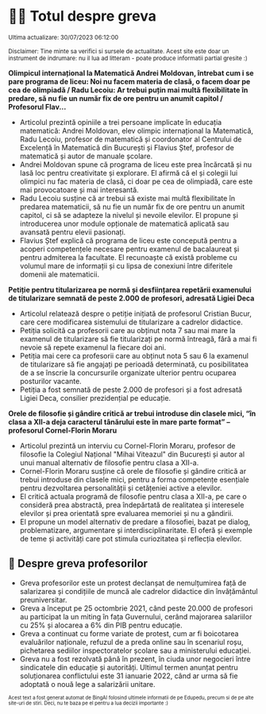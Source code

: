 # 👩‍🏫 Totul despre greva
<sub>Ultima actualizare: 30/07/2023 06:12:00</sub>

<sub>Disclaimer: Tine minte sa verifici si sursele de actualitate. Acest site este doar un instrument de indrumare: nu il lua ad litteram - poate produce informatii partial gresite :)</sub>

**Olimpicul internațional la Matematică Andrei Moldovan, întrebat cum i se pare programa de liceu: Noi nu facem materia de clasă, o facem doar pe cea de olimpiadă / Radu Lecoiu: Ar trebui puțin mai multă flexibilitate în predare, să nu fie un număr fix de ore pentru un anumit capitol / Profesorul Flav...**

- Articolul prezintă opiniile a trei persoane implicate în educația matematică: Andrei Moldovan, elev olimpic internațional la Matematică, Radu Lecoiu, profesor de matematică și coordonator al Centrului de Excelență în Matematică din București și Flavius Ștef, profesor de matematică și autor de manuale școlare.
- Andrei Moldovan spune că programa de liceu este prea încărcată și nu lasă loc pentru creativitate și explorare. El afirmă că el și colegii lui olimpici nu fac materia de clasă, ci doar pe cea de olimpiadă, care este mai provocatoare și mai interesantă.
- Radu Lecoiu susține că ar trebui să existe mai multă flexibilitate în predarea matematicii, să nu fie un număr fix de ore pentru un anumit capitol, ci să se adapteze la nivelul și nevoile elevilor. El propune și introducerea unor module opționale de matematică aplicată sau avansată pentru elevii pasionați.
- Flavius Ștef explică că programa de liceu este concepută pentru a acoperi competențele necesare pentru examenul de bacalaureat și pentru admiterea la facultate. El recunoaște că există probleme cu volumul mare de informații și cu lipsa de conexiuni între diferitele domenii ale matematicii.

**Petiție pentru titularizarea pe normă și desființarea repetării examenului de titularizare semnată de peste 2.000 de profesori, adresată Ligiei Deca**

- Articolul relatează despre o petiție inițiată de profesorul Cristian Bucur, care cere modificarea sistemului de titularizare a cadrelor didactice.
- Petiția solicită ca profesorii care au obținut nota 7 sau mai mare la examenul de titularizare să fie titularizați pe normă întreagă, fără a mai fi nevoie să repete examenul la fiecare doi ani.
- Petiția mai cere ca profesorii care au obținut nota 5 sau 6 la examenul de titularizare să fie angajați pe perioadă determinată, cu posibilitatea de a se înscrie la concursurile organizate ulterior pentru ocuparea posturilor vacante.
- Petiția a fost semnată de peste 2.000 de profesori și a fost adresată Ligiei Deca, consilier prezidențial pe educație.

**Orele de filosofie și gândire critică ar trebui introduse din clasele mici, “în clasa a XII-a deja caracterul tânărului este în mare parte format” – profesorul Cornel-Florin Moraru**

- Articolul prezintă un interviu cu Cornel-Florin Moraru, profesor de filosofie la Colegiul Național "Mihai Viteazul" din București și autor al unui manual alternativ de filosofie pentru clasa a XII-a.
- Cornel-Florin Moraru susține că orele de filosofie și gândire critică ar trebui introduse din clasele mici, pentru a forma competențe esențiale pentru dezvoltarea personalității și cetățeniei active a elevilor.
- El critică actuala programă de filosofie pentru clasa a XII-a, pe care o consideră prea abstractă, prea îndepărtată de realitatea și interesele elevilor și prea orientată spre evaluarea memoriei și nu a gândirii.
- El propune un model alternativ de predare a filosofiei, bazat pe dialog, problematizare, argumentare și interdisciplinaritate. El oferă și exemple de teme și activități care pot stimula curiozitatea și reflecția elevilor.

## 🏫 Despre greva profesorilor

- Greva profesorilor este un protest declanșat de nemulțumirea față de salarizarea și condițiile de muncă ale cadrelor didactice din învățământul preuniversitar.
- Greva a început pe 25 octombrie 2021, când peste 20.000 de profesori au participat la un miting în fața Guvernului, cerând majorarea salariilor cu 25% și alocarea a 6% din PIB pentru educație.
- Greva a continuat cu forme variate de protest, cum ar fi boicotarea evaluărilor naționale, refuzul de a preda online sau în scenariul roșu, pichetarea sediilor inspectoratelor școlare sau a ministerului educației.
- Greva nu a fost rezolvată până în prezent, în ciuda unor negocieri între sindicatele din educație și autorități. Ultimul termen anunțat pentru soluționarea conflictului este 31 ianuarie 2022, când ar urma să fie adoptată o nouă lege a salarizării unitare.


<sub><sub>Acest text a fost generat automat de BingAI folosind ultimele informatii de pe Edupedu, precum si de pe alte site-uri de stiri. Deci, nu te baza pe el pentru a lua decizii importante :)</sub></sub>